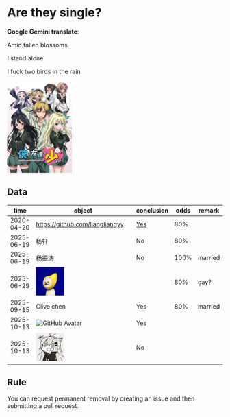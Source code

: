 # Are they single?

**Google Gemini translate**:

  Amid fallen blossoms

  I stand alone

  I fuck two birds in the rain

<img src="我的朋友很少.webp" width="30%">

## Data

time | object | conclusion | odds |remark
---|---|---|---|---
2020-04-20 | https://github.com/liangliangyy | [Yes](https://github.com/p-program/Does-He-Have-A-Girlfriend/blob/master/github.com/liangliangyy/README.MD)| 80%|
2025-06-19|杨轩|No|80%|
2025-06-19|杨振涛|No|100%|married|
2025-06-29|<img src="1/banana.jpg" style="width:30%;" alt="banana">||80%|gay?|
2025-09-15|Clive chen|Yes|80%|married|
2025-10-13|![GitHub Avatar](https://avatars.githubusercontent.com/u/2173670?v=4)|Yes||
2025-10-13|<img src="1/912736e5e4f5d1df92d0f46621d06a62.jpg" style="width:30%;" alt="王泊">|No|

## Rule

You can request permanent removal by creating an issue and then submitting a pull request.
